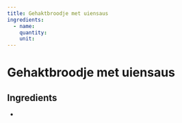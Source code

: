 ```yaml
---
title: Gehaktbroodje met uiensaus
ingredients:
  - name: 
    quantity: 
    unit: 
---
```


# Gehaktbroodje met uiensaus

## Ingredients
-
